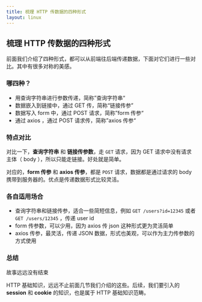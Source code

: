 ```yaml
---
title: 梳理 HTTP 传数据的四种形式
layout: linux
---
```


## 梳理 HTTP 传数据的四种形式

前面我们介绍了四种形式，都可以从前端往后端传递数据，下面对它们进行一些对比。其中有很多对称的美感。

### 哪四种？

- 用查询字符串进行参数传递，简称”查询字符串“
- 数据嵌入到链接中，通过 GET 传，简称“链接传参”
- 数据写入 form 中，通过 POST 请求，简称”form 传参“
- 通过 axios ，通过 POST 请求传，简称”axios 传参“

### 特点对比

对比一下，**查询字符串** 和 **链接传参数**，走 `GET` 请求，因为 GET 请求中没有请求主体（ body ），所以只能走链接。好处就是简单。

对应的，**form 传参** 和 **axios 传参**，都是 `POST` 请求，数据都是通过请求的 body 携带到服务器的。优点是传递数据形式比较灵活。

### 各自适用场合

- 查询字符串和链接传参，适合一些简短信息，例如 `GET /users?id=12345` 或者 `GET /users/12345` ，传递 user id
- form 传参数，可以少用，因为 axios 传 json 这种形式更为灵活简单
- axios 传参，最灵活，传递 JSON 数据，形式也美观，可以作为主力传参数的方式使用

### 总结

故事远远没有结束

HTTP 基础知识，远远不止前面几节我们介绍的这些。后续，我们要引入的 **session** 和 **cookie** 的知识，也是属于 HTTP 基础知识范畴。
